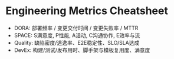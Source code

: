 # Engineering Metrics Cheatsheet

- DORA: 部署频率 / 变更交付时间 / 变更失败率 / MTTR
- SPACE: S满意度, P性能, A活动, C沟通协作, E效率与流
- Quality: 缺陷密度/逃逸率、E2E稳定性、SLO/SLA达成
- DevEx: 构建/测试/发布用时、脚手架与模板复用度、满意度

